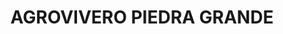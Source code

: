 ---
title: "AGROVIVERO PIEDRA GRANDE"
url: /vereda-comeza-hoyada/agrovivero-piedra-grande/
shop: Garten-Center
---